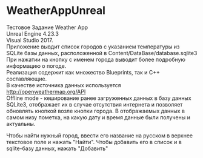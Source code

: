 # WeatherAppUnreal
 Тестовое Задание Weather App  
 Unreal Engine 4.23.3  
 Visual Studio 2017.   
Приложение вывдит список городов с указанием температуры из SQLite базы данных, расположенной в Content/DataBase/database.sqlite3  
При нажатии на кнопку с именем города выводит более подробную информацию о погоде.  
Реализация содержит как множество Blueprints, так и C++ составляющие.  
В качестве источника данных используется http://openweathermap.org/API  
Offline mode - кеширование ранее загруженных данных в базу данных SQLite3, отображает их в
случае отсутствия интернета и позволяет обновлять кнопкой возле кнопки города. В отображаемых данных в самом низу пометка, на какую дату и
время данные были получены и актуальны.  

Чтобы найти нужный город, ввести его название на русском в верхнее текстовое поле и нажать "Найти". Чтобы добавить его в список и в sqlite-базу данных, нажать "Добавить"
